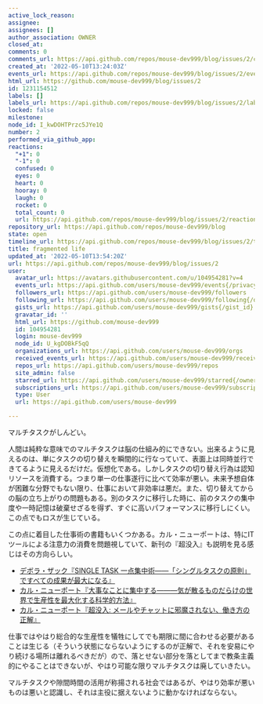```yaml
---
active_lock_reason: 
assignee: 
assignees: []
author_association: OWNER
closed_at: 
comments: 0
comments_url: https://api.github.com/repos/mouse-dev999/blog/issues/2/comments
created_at: '2022-05-10T13:24:03Z'
events_url: https://api.github.com/repos/mouse-dev999/blog/issues/2/events
html_url: https://github.com/mouse-dev999/blog/issues/2
id: 1231154512
labels: []
labels_url: https://api.github.com/repos/mouse-dev999/blog/issues/2/labels{/name}
locked: false
milestone: 
node_id: I_kwDOHTPrzc5JYe1Q
number: 2
performed_via_github_app: 
reactions:
  "+1": 0
  "-1": 0
  confused: 0
  eyes: 0
  heart: 0
  hooray: 0
  laugh: 0
  rocket: 0
  total_count: 0
  url: https://api.github.com/repos/mouse-dev999/blog/issues/2/reactions
repository_url: https://api.github.com/repos/mouse-dev999/blog
state: open
timeline_url: https://api.github.com/repos/mouse-dev999/blog/issues/2/timeline
title: fragmented life
updated_at: '2022-05-10T13:54:20Z'
url: https://api.github.com/repos/mouse-dev999/blog/issues/2
user:
  avatar_url: https://avatars.githubusercontent.com/u/104954281?v=4
  events_url: https://api.github.com/users/mouse-dev999/events{/privacy}
  followers_url: https://api.github.com/users/mouse-dev999/followers
  following_url: https://api.github.com/users/mouse-dev999/following{/other_user}
  gists_url: https://api.github.com/users/mouse-dev999/gists{/gist_id}
  gravatar_id: ''
  html_url: https://github.com/mouse-dev999
  id: 104954281
  login: mouse-dev999
  node_id: U_kgDOBkF5qQ
  organizations_url: https://api.github.com/users/mouse-dev999/orgs
  received_events_url: https://api.github.com/users/mouse-dev999/received_events
  repos_url: https://api.github.com/users/mouse-dev999/repos
  site_admin: false
  starred_url: https://api.github.com/users/mouse-dev999/starred{/owner}{/repo}
  subscriptions_url: https://api.github.com/users/mouse-dev999/subscriptions
  type: User
  url: https://api.github.com/users/mouse-dev999

---
```

マルチタスクがしんどい。

人間は純粋な意味でのマルチタスクは脳の仕組み的にできない。出来るように見えるのは、単にタスクの切り替えを瞬間的に行なっていて、表面上は同時並行できてるように見えるだけだ。仮想化である。しかしタスクの切り替え行為は認知リソースを消費する。つまり単一の仕事遂行に比べて効率が悪い。未来予想自体が困難な分野でもない限り、仕事において非効率は悪だ。また、切り替えてからの脳の立ち上がりの問題もある。別のタスクに移行した時に、前のタスクの集中度や一時記憶は破棄せざるを得ず、すぐに高いパフォーマンスに移行しにくい。この点でもロスが生じている。

この点に着目した仕事術の書籍もいくつかある。カル・ニューポートは、特にITツールによる注意力の消費を問題視していて、新刊の『超没入』も説明を見る感じはその方向らしい。

- [デボラ・ザック『SINGLE TASK 一点集中術――「シングルタスクの原則」ですべての成果が最大になる』](https://www.amazon.co.jp/SINGLE-TASK-%E4%B8%80%E7%82%B9%E9%9B%86%E4%B8%AD%E8%A1%93%E2%80%95%E2%80%95%E3%80%8C%E3%82%B7%E3%83%B3%E3%82%B0%E3%83%AB%E3%82%BF%E3%82%B9%E3%82%AF%E3%81%AE%E5%8E%9F%E5%89%87%E3%80%8D%E3%81%A7%E3%81%99%E3%81%B9%E3%81%A6%E3%81%AE%E6%88%90%E6%9E%9C%E3%81%8C%E6%9C%80%E5%A4%A7%E3%81%AB%E3%81%AA%E3%82%8B-%E3%83%87%E3%83%9C%E3%83%A9%E3%83%BB%E3%82%B6%E3%83%83%E3%82%AF-ebook/dp/B074MR67VW)
- [カル・ニューポート『大事なことに集中する―――気が散るものだらけの世界で生産性を最大化する科学的方法』](https://www.amazon.co.jp/%E5%A4%A7%E4%BA%8B%E3%81%AA%E3%81%93%E3%81%A8%E3%81%AB%E9%9B%86%E4%B8%AD%E3%81%99%E3%82%8B%E2%80%95%E2%80%95%E2%80%95%E6%B0%97%E3%81%8C%E6%95%A3%E3%82%8B%E3%82%82%E3%81%AE%E3%81%A0%E3%82%89%E3%81%91%E3%81%AE%E4%B8%96%E7%95%8C%E3%81%A7%E7%94%9F%E7%94%A3%E6%80%A7%E3%82%92%E6%9C%80%E5%A4%A7%E5%8C%96%E3%81%99%E3%82%8B%E7%A7%91%E5%AD%A6%E7%9A%84%E6%96%B9%E6%B3%95-%E3%82%AB%E3%83%AB%E3%83%BB%E3%83%8B%E3%83%A5%E3%83%BC%E3%83%9D%E3%83%BC%E3%83%88/dp/4478068550/ref=sr_1_5?qid=1652190484&refinements=p_27%3A%E3%82%AB%E3%83%AB%E3%83%BB%E3%83%8B%E3%83%A5%E3%83%BC%E3%83%9D%E3%83%BC%E3%83%88&s=books&sr=1-5&text=%E3%82%AB%E3%83%AB%E3%83%BB%E3%83%8B%E3%83%A5%E3%83%BC%E3%83%9D%E3%83%BC%E3%83%88)
- [カル・ニューポート『超没入: メールやチャットに邪魔されない、働き方の正解』](https://www.amazon.co.jp/%E8%B6%85%E6%B2%A1%E5%85%A5-%E3%83%A1%E3%83%BC%E3%83%AB%E3%82%84%E3%83%81%E3%83%A3%E3%83%83%E3%83%88%E3%81%AB%E9%82%AA%E9%AD%94%E3%81%95%E3%82%8C%E3%81%AA%E3%81%84%E3%80%81%E5%83%8D%E3%81%8D%E6%96%B9%E3%81%AE%E6%AD%A3%E8%A7%A3-%E3%82%AB%E3%83%AB%E3%83%BB%E3%83%8B%E3%83%A5%E3%83%BC%E3%83%9D%E3%83%BC%E3%83%88/dp/4152101369?__mk_ja_JP=%E3%82%AB%E3%82%BF%E3%82%AB%E3%83%8A&crid=1F8H0GUM2899K&keywords=%E8%B6%85%E6%B2%A1%E5%85%A5&qid=1651797757&sprefix=%E3%81%A1%E3%82%87%E3%81%86%E3%81%BC%E3%81%A4%E3%81%AB%E3%82%85%E3%81%86,aps,489&sr=8-5&linkCode=sl1&tag=hayakawa07-22&linkId=64d6d021e008402cce5e40d773a1754f&language=ja_JP&ref_=as_li_ss_tl)

仕事ではやはり総合的な生産性を犠牲にしてでも期限に間に合わせる必要があることは生じる（そういう状態にならないようにするのが正解で、それを安易にやり続ける場所は離れるべきだが）ので、落とせない部分を落としてまで教条主義的にやることはできないが、やはり可能な限りマルチタスクは廃していきたい。

マルチタスクや隙間時間の活用が称揚される社会ではあるが、やはり効率が悪いものは悪いと認識し、それは主役に据えないように動かなければならない。